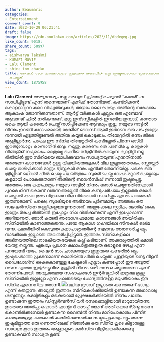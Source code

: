 ```yaml
---
author: Beaumaris
categories:
- Entertainment
comment_count: 0
date: 2022-10-29 06:21:41
draft: false
image: https://cdn.boolokam.com/articles/2022/11/dbdegeg.jpg
like_count: 90181
share_count: 50997
tags:
- aishwarya lakshmi
- KUMARI MOVIE
- Lalu Clement
- shine tom chacko
title: ഷൈൻ ടോം ചാക്കോയുടെ ഇതുവരെ കണ്ടതിൽ ഒട്ടും ഇഷ്ടപെടാത്ത പ്രകടനമാണ് കുമാരിയിൽ ഫീൽ
  ചെയ്തത്
view_count: 1875958
---
```


**Lalu Clement** അത്യാവശ്യം നല്ല ഒരു മൂഡ് ക്രിയേറ്റ് ചെയ്യാൻ "കുമാരി' ക്കു സാധിച്ചിട്ടുണ്ട് എന്ന് തന്നെയാണ് എനിക്ക് തോന്നിയത്. കണ്ടിരിക്കാൻ കൊള്ളാവുന്ന കുറെ വിഷ്വൽസുകൾ, അതുപോലെ കഥയും അതിന്റെ നരേഷനും ആകാംഷ തോന്നിക്കുന്നതാണ്. ആർട്ട് വർക്കുകൾ എല്ലാം ഒരു എബോവ് ആവറേജ് ഫീൽ നൽകുന്നുണ്ട്. മറ്റു ഇന്ടസ്ട്രികളിൽ ഇറങ്ങിയ തുമ്പാട്, കാന്താര ഒകെ ആയി കമ്പൈർ ചെയ്ത് നശിപ്പിക്കേണ്ട ആവശ്യം ഇല്ല. നമ്മുടെ നാട്ടിൽ നിന്നും ഇറങ്ങി കഥാപരമായി, മേക്കിങ് വൈസ് ആയി ഇങ്ങനെ ഒരു പടം ഇത്രേം നന്നായി എടുത്തിട്ടുണ്ടേൽ അതിനു കയ്യടി കൊടുക്കാം. തിയേറ്ററിൽ ഒന്നും തീരെ ആളില്ലാർന്നു. പക്ഷെ ഈ സിനിമ തിയേറ്ററിൽ കണ്ടില്ലേൽ പിന്നെ ഓടിടി ഇറങ്ങുമ്പോഴും കാണാതിരിക്കവും നല്ലതു. കാരണം ഒരു പാട് മികച്ച കാഴ്ചകൾ നിങ്ങള്ക്ക് നഷ്ടമാകും. മാത്രമല്ല ചെറിയ സ്‌ക്രീനിൽ കുറയുന്ന ക്വാളിറ്റി നല്ല രീതിയിൽ ഈ സിനിമയെ ബാധിക്കുവാനും സാധ്യതയുണ്ട് എന്നതിനാൽ അങ്ങനെ കാണുമ്പോൾ ഉള്ള വിലയിരുത്തലുകൾ വില ഇല്ലാത്തതാകും. സ്പോയ്ലർ ചെയ്തു നശിപ്പിക്കാൻ മാത്രം ട്വിസ്റ്റുകൾ ഒന്നും എനിക്ക് തോന്നിയില്ല. പക്ഷെ ഒരു ത്രില്ലിംഗ് ലെവൽ ഫീൽ ചെയ്തു പലയിടത്തും. സുരഭി ചെയ്ത വേഷം മറ്റാര് ചെയ്താലും കുളമായി പോകേണ്ടതാണ് അതിന്റെ ബാലൻസിംഗ് നന്നായി ഇഷ്ടപ്പെട്ടു. അത്തരം ഒരു കഥാപാത്രം നമ്മുടെ നാട്ടിൽ നിന്നും ഒരാൾ ചെയ്യുന്നതിനേക്കാൾ പുറമെ നിന്ന് കൊണ്ട് വരുന്ന അല്ലേൽ തീരെ കണ്ടു പരിചയം ഇല്ലാത്ത ഒരാൾ ചെയ്താൽ കുറെ കൂടെ നിഗൂഢത നില നിർത്താൻ സാധിയ്ക്കും എന്നും പറയേണ്ടി ഇരുന്നതാണ്. പക്ഷെ, സുരഭിയുടെ അഭിനയം പൂർണമായും അത്തരം ഒരു സജഷൻസിനെ തള്ളിക്കളയാവുന്നതാണ്. അതുപോലെ സ്ഫടികം ജോർജ് ഒകെ ഇത്രേം മികച്ച രീതിയിൽ ഇപ്പോഴും നില നിൽക്കുന്നുണ്ട് എന്ന് ഇപ്പോഴാണ് അറിയുന്നത്. ഞാൻ കരുതി ആരോഗ്യപരമായ കാരണങ്ങൾ ആയിരിക്കും സിനിമയിൽ കാണാത്തതെന്നു. പഴയ ആകാശ ഗംഗയിലെ സീനുകൾ ഓര്മ വന്നു. കുമാരിയിൽ കൊടുത്ത കഥാപാത്രത്തിന്റെ സ്വഭാവം അനുസരിച്ചു ഒട്ടും നാടകീയത ഇല്ലാതെ അവതരിപ്പിച്ചിട്ടുണ്ട്. ഇത്തരം സിനിമകളിലെ അഭിനയത്തിലെ നാടകീയത ഭയങ്കര കല്ല് കടിയാണ്. അക്കാര്യത്തിൽ കുമാരി വേറിട്ട് നില്കുന്നു. എങ്കിലും പ്രധാന കഥാപാത്രങ്ങളിൽ ഒരാളുടെ ഒഴിച്ച് എന്ന് പറയേണ്ടി വരും. ഷൈൻ ടോം ചാക്കോയുടെ ഇതുവരെ കണ്ടതിൽ ഒട്ടും ഇഷ്ടപെടാത്ത പ്രകടനമാണ് കുമാരിയിൽ ഫീൽ ചെയ്തത്. പുള്ളിയുടെ നെടു നീളൻ ഡൈലോഗ്സ് കൈകൊണ്ടുള്ള ചേഷ്ടകൾ എല്ലാം കണ്ടപ്പോൾ ഈ അടുത്ത് നടന്ന ഏതോ ഇന്റർവ്യൂവിനു ഉള്ളിൽ നിന്നും ഓടി വന്നു ചെയ്തതാണോ എന്ന് തോന്നിപോയി. അവ്യക്തമായ സംഭാഷങ്ങൾ ഇന്റർവ്യൂവിൽ മാത്രമേ ഉള്ളു സിനിമയിൽ ഇല്ലല്ലോ എന്ന പലരുടെയും ചോദ്യത്തിനുള്ള മറുപടിയാകും ഈ സിനിമ എന്നെനിക്കു തോന്നി. ![](https://cdn.boolokam.com/articles/2022/11/dbdegeg.jpg)വലിയ ക്രൗഡ് ഇല്ലാതെ കണ്ടതാണ് ഭാഗ്യം എന്ന് കരുതുന്നു. അല്ലേൽ ഇത്തരം സിനിമകൾക്കിടയിൽ ഉണ്ടാകുന്ന അനാവശ്യ ശബ്ദങ്ങളും കമന്റടികളും ഒക്കെയായി പ്രേക്ഷകർക്കിടയിൽ നിന്നും പലരും ഉണ്ടാക്കുന്ന ഇത്തരം ഡിസ്റ്റർബൻസ് വൻ രസക്കൊല്ലിയായി മാറുമായിരുന്നു. ഇതൊരു അൽപ്പം ഹൊറർ ഫാന്റസി ടൈപ്പ് ആണ് അത് കൊണ്ട്ണ്ടു തന്നെ കൊണ്ടിരിക്കുമ്പോൾ ഉണ്ടാകുന്ന വൈബിൽ നിന്നും മാറിപോകാനും പിന്നീട് കഥയുമായുള്ള കണക്ഷൻ കണ്ടിരിക്കുന്നവർക്കു നഷ്ടപ്പെടുകയും ഒട്ടും തന്നെ ഇഷ്ടമില്ലാത്ത ഒരു ഗണത്തിലേക്ക് നിങ്ങൾക്കു ഒരു സിനിമ കൂടെ കിട്ടാനുള്ള സാധ്യത കൂടെ ഇത്തരം ആളുകളുടെ കുൽസിത വിക്രിയകൾക്കൊണ്ടു ഉണ്ടാകുവാൻ സാധ്യത ഉണ്ട്.